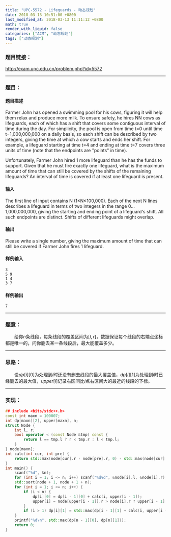 ```yaml
---
title: "UPC-5572 - Lifeguards - 动态规划"
date: 2018-03-13 10:51:00 +0800
last_modified_at: 2018-03-13 11:11:12 +0800
math: true
render_with_liquid: false
categories: ["ACM", "动态规划"]
tags: ["动态规划"]
---
```


### 题目链接：

http://exam.upc.edu.cn/problem.php?id=5572

---
### 题目：

#### 题目描述
Farmer John has opened a swimming pool for his cows, figuring it will help them relax and produce more milk.
To ensure safety, he hires NN cows as lifeguards, each of which has a shift that covers some contiguous interval of time during the day. For simplicity, the pool is open from time t=0 until time t=1,000,000,000 on a daily basis, so each shift can be described by two integers, giving the time at which a cow starts and ends her shift. For example, a lifeguard starting at time t=4 and ending at time t=7 covers three units of time (note that the endpoints are "points" in time).

Unfortunately, Farmer John hired 1 more lifeguard than he has the funds to support. Given that he must fire exactly one lifeguard, what is the maximum amount of time that can still be covered by the shifts of the remaining lifeguards? An interval of time is covered if at least one lifeguard is present.
#### 输入
The first line of input contains N (1≤N≤100,000). Each of the next N lines describes a lifeguard in terms of two integers in the range 0…1,000,000,000, giving the starting and ending point of a lifeguard's shift. All such endpoints are distinct. Shifts of different lifeguards might overlap.
#### 输出
Please write a single number, giving the maximum amount of time that can still be covered if Farmer John fires 1 lifeguard.
#### 样例输入
```
3
5 9
1 4
3 7
```
#### 样例输出
```
7
```

---
### 题意：

&emsp;&emsp;给你$n$条线段，每条线段的覆盖区间为$[l, r]$，数据保证每个线段的右端点坐标都是唯一的，问你删去某一条线段后，最大能覆盖多少。

---
### 思路：

&emsp;&emsp;设$dp[i][0]$为处理到$i$时还没有删去线段的最大覆盖值，$dp[i][1]$为处理到$i$时已经删去的最大值，$upper[i]$记录右区间比$i$点右区间大的最近的线段的下标。

---
### 实现：

```cpp
## include <bits/stdc++.h>
const int maxn = 100007;
int dp[maxn][2], upper[maxn], n;
struct Node {
    int l, r;
    bool operator < (const Node &tmp) const {
        return l == tmp.l ? r < tmp.r : l < tmp.l;
    }
} node[maxn];
int calc(int cur, int pre) {
    return std::max(node[cur].r - node[pre].r, 0) - std::max(node[cur].l - node[pre].r, 0);
}
int main() {
    scanf("%d", &n);
    for (int i = 1; i <= n; i++) scanf("%d%d", &node[i].l, &node[i].r);
    std::sort(node + 1, node + 1 + n);
    for (int i = 1; i <= n; i++) {
        if (i < n) {
            dp[i][0] = dp[i - 1][0] + calc(i, upper[i - 1]);
            upper[i] = node[upper[i - 1]].r > node[i].r ? upper[i - 1] : i;
        }
        if (i > 1) dp[i][1] = std::max(dp[i - 1][1] + calc(i, upper[i - 1]), dp[i - 2][0] + calc(i, upper[i - 2]));
    }
    printf("%d\n", std::max(dp[n - 1][0], dp[n][1]));
    return 0;
}
```